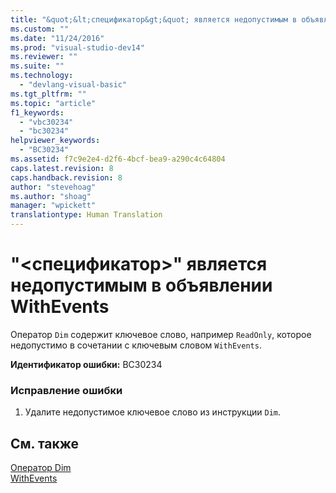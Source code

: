 ```yaml
---
title: "&quot;&lt;спецификатор&gt;&quot; является недопустимым в объявлении WithEvents | Microsoft Docs"
ms.custom: ""
ms.date: "11/24/2016"
ms.prod: "visual-studio-dev14"
ms.reviewer: ""
ms.suite: ""
ms.technology: 
  - "devlang-visual-basic"
ms.tgt_pltfrm: ""
ms.topic: "article"
f1_keywords: 
  - "vbc30234"
  - "bc30234"
helpviewer_keywords: 
  - "BC30234"
ms.assetid: f7c9e2e4-d2f6-4bcf-bea9-a290c4c64804
caps.latest.revision: 8
caps.handback.revision: 8
author: "stevehoag"
ms.author: "shoag"
manager: "wpickett"
translationtype: Human Translation
---
```

# &quot;&lt;спецификатор&gt;&quot; является недопустимым в объявлении WithEvents
Оператор `Dim` содержит ключевое слово, например `ReadOnly`, которое недопустимо в сочетании с ключевым словом `WithEvents`.  
  
 **Идентификатор ошибки:** BC30234  
  
### Исправление ошибки  
  
1.  Удалите недопустимое ключевое слово из инструкции `Dim`.  
  
## См. также  
 [Оператор Dim](../../visual-basic/language-reference/statements/dim-statement.md)   
 [WithEvents](../../visual-basic/language-reference/modifiers/withevents.md)